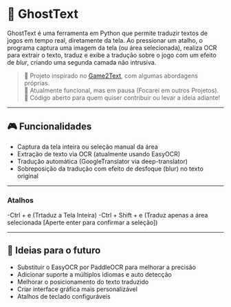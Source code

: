 # 👻 GhostText

GhostText é uma ferramenta em Python que permite traduzir textos de jogos em tempo real, diretamente da tela. Ao pressionar um atalho, o programa captura uma imagem da tela (ou área selecionada), realiza OCR para extrair o texto, traduz e exibe a tradução sobre o jogo com um efeito de *blur*, criando uma segunda camada não intrusiva.

> 🔸 Projeto inspirado no [Game2Text](https://github.com/mathewthe2/Game2Text), com algumas abordagens próprias.  
> 🔸 Atualmente funcional, mas em pausa (Focarei em outros Projetos).  
> 🔸 Código aberto para quem quiser contribuir ou levar a ideia adiante!

---

## 🎮 Funcionalidades

- Captura da tela inteira ou seleção manual da área
- Extração de texto via OCR (atualmente usando EasyOCR)
- Tradução automática (GoogleTranslator via deep-translator)
- Sobreposição da tradução com efeito de desfoque (blur) no texto original

---

### Atalhos
-Ctrl + e (Trtaduz a Tela Inteira)
-Ctrl + Shift + e (Traduz apenas a área selecionada [Aperte enter para confirmar a seleção])

---

## 🧠 Ideias para o futuro

- Substituir o EasyOCR por PaddleOCR para melhorar a precisão
- Adicionar suporte a múltiplos idiomas e auto detecção
- Melhorar o posicionamento do texto traduzido
- Criar interface gráfica mais personalizável
- Atalhos de teclado configuráveis
